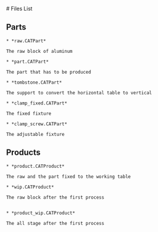 ﻿﻿﻿﻿﻿﻿# Files List## Parts	* *raw.CATPart*		The raw block of aluminum		* *part.CATPart*	 	The part that has to be produced	* *tombstone.CATPart*	 	The support to convert the horizontal table to vertical	* *clamp_fixed.CATPart*	 	The fixed fixture 	* *clamp_screw.CATPart*	 	The adjustable fixture## Products		* *product.CATProduct*	The raw and the part fixed to the working table	* *wip.CATProduct*	 	The raw block after the first process	* *product_wip.CATProduct*	The all stage after the first process
